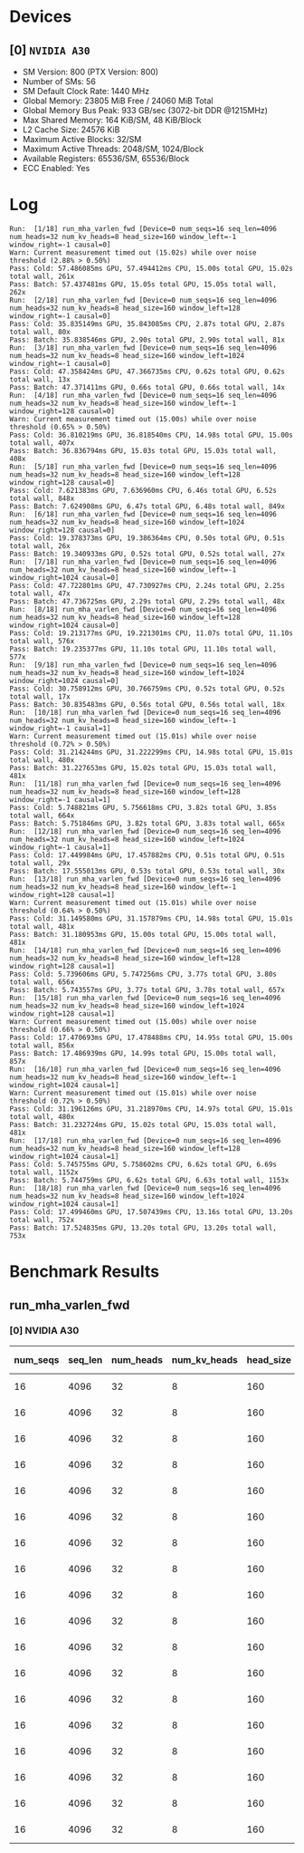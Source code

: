 # Devices

## [0] `NVIDIA A30`
* SM Version: 800 (PTX Version: 800)
* Number of SMs: 56
* SM Default Clock Rate: 1440 MHz
* Global Memory: 23805 MiB Free / 24060 MiB Total
* Global Memory Bus Peak: 933 GB/sec (3072-bit DDR @1215MHz)
* Max Shared Memory: 164 KiB/SM, 48 KiB/Block
* L2 Cache Size: 24576 KiB
* Maximum Active Blocks: 32/SM
* Maximum Active Threads: 2048/SM, 1024/Block
* Available Registers: 65536/SM, 65536/Block
* ECC Enabled: Yes

# Log

```
Run:  [1/18] run_mha_varlen_fwd [Device=0 num_seqs=16 seq_len=4096 num_heads=32 num_kv_heads=8 head_size=160 window_left=-1 window_right=-1 causal=0]
Warn: Current measurement timed out (15.02s) while over noise threshold (2.88% > 0.50%)
Pass: Cold: 57.486085ms GPU, 57.494412ms CPU, 15.00s total GPU, 15.02s total wall, 261x 
Pass: Batch: 57.437481ms GPU, 15.05s total GPU, 15.05s total wall, 262x
Run:  [2/18] run_mha_varlen_fwd [Device=0 num_seqs=16 seq_len=4096 num_heads=32 num_kv_heads=8 head_size=160 window_left=128 window_right=-1 causal=0]
Pass: Cold: 35.835149ms GPU, 35.843085ms CPU, 2.87s total GPU, 2.87s total wall, 80x 
Pass: Batch: 35.838546ms GPU, 2.90s total GPU, 2.90s total wall, 81x
Run:  [3/18] run_mha_varlen_fwd [Device=0 num_seqs=16 seq_len=4096 num_heads=32 num_kv_heads=8 head_size=160 window_left=1024 window_right=-1 causal=0]
Pass: Cold: 47.358424ms GPU, 47.366735ms CPU, 0.62s total GPU, 0.62s total wall, 13x 
Pass: Batch: 47.371411ms GPU, 0.66s total GPU, 0.66s total wall, 14x
Run:  [4/18] run_mha_varlen_fwd [Device=0 num_seqs=16 seq_len=4096 num_heads=32 num_kv_heads=8 head_size=160 window_left=-1 window_right=128 causal=0]
Warn: Current measurement timed out (15.00s) while over noise threshold (0.65% > 0.50%)
Pass: Cold: 36.810219ms GPU, 36.818540ms CPU, 14.98s total GPU, 15.00s total wall, 407x 
Pass: Batch: 36.836794ms GPU, 15.03s total GPU, 15.03s total wall, 408x
Run:  [5/18] run_mha_varlen_fwd [Device=0 num_seqs=16 seq_len=4096 num_heads=32 num_kv_heads=8 head_size=160 window_left=128 window_right=128 causal=0]
Pass: Cold: 7.621383ms GPU, 7.636960ms CPU, 6.46s total GPU, 6.52s total wall, 848x 
Pass: Batch: 7.624908ms GPU, 6.47s total GPU, 6.48s total wall, 849x
Run:  [6/18] run_mha_varlen_fwd [Device=0 num_seqs=16 seq_len=4096 num_heads=32 num_kv_heads=8 head_size=160 window_left=1024 window_right=128 causal=0]
Pass: Cold: 19.378373ms GPU, 19.386364ms CPU, 0.50s total GPU, 0.51s total wall, 26x 
Pass: Batch: 19.340933ms GPU, 0.52s total GPU, 0.52s total wall, 27x
Run:  [7/18] run_mha_varlen_fwd [Device=0 num_seqs=16 seq_len=4096 num_heads=32 num_kv_heads=8 head_size=160 window_left=-1 window_right=1024 causal=0]
Pass: Cold: 47.722801ms GPU, 47.730927ms CPU, 2.24s total GPU, 2.25s total wall, 47x 
Pass: Batch: 47.736725ms GPU, 2.29s total GPU, 2.29s total wall, 48x
Run:  [8/18] run_mha_varlen_fwd [Device=0 num_seqs=16 seq_len=4096 num_heads=32 num_kv_heads=8 head_size=160 window_left=128 window_right=1024 causal=0]
Pass: Cold: 19.213177ms GPU, 19.221301ms CPU, 11.07s total GPU, 11.10s total wall, 576x 
Pass: Batch: 19.235377ms GPU, 11.10s total GPU, 11.10s total wall, 577x
Run:  [9/18] run_mha_varlen_fwd [Device=0 num_seqs=16 seq_len=4096 num_heads=32 num_kv_heads=8 head_size=160 window_left=1024 window_right=1024 causal=0]
Pass: Cold: 30.758912ms GPU, 30.766759ms CPU, 0.52s total GPU, 0.52s total wall, 17x 
Pass: Batch: 30.835483ms GPU, 0.56s total GPU, 0.56s total wall, 18x
Run:  [10/18] run_mha_varlen_fwd [Device=0 num_seqs=16 seq_len=4096 num_heads=32 num_kv_heads=8 head_size=160 window_left=-1 window_right=-1 causal=1]
Warn: Current measurement timed out (15.01s) while over noise threshold (0.72% > 0.50%)
Pass: Cold: 31.214244ms GPU, 31.222299ms CPU, 14.98s total GPU, 15.01s total wall, 480x 
Pass: Batch: 31.227653ms GPU, 15.02s total GPU, 15.03s total wall, 481x
Run:  [11/18] run_mha_varlen_fwd [Device=0 num_seqs=16 seq_len=4096 num_heads=32 num_kv_heads=8 head_size=160 window_left=128 window_right=-1 causal=1]
Pass: Cold: 5.748821ms GPU, 5.756618ms CPU, 3.82s total GPU, 3.85s total wall, 664x 
Pass: Batch: 5.751846ms GPU, 3.82s total GPU, 3.83s total wall, 665x
Run:  [12/18] run_mha_varlen_fwd [Device=0 num_seqs=16 seq_len=4096 num_heads=32 num_kv_heads=8 head_size=160 window_left=1024 window_right=-1 causal=1]
Pass: Cold: 17.449984ms GPU, 17.457882ms CPU, 0.51s total GPU, 0.51s total wall, 29x 
Pass: Batch: 17.555013ms GPU, 0.53s total GPU, 0.53s total wall, 30x
Run:  [13/18] run_mha_varlen_fwd [Device=0 num_seqs=16 seq_len=4096 num_heads=32 num_kv_heads=8 head_size=160 window_left=-1 window_right=128 causal=1]
Warn: Current measurement timed out (15.01s) while over noise threshold (0.64% > 0.50%)
Pass: Cold: 31.149580ms GPU, 31.157879ms CPU, 14.98s total GPU, 15.01s total wall, 481x 
Pass: Batch: 31.180953ms GPU, 15.00s total GPU, 15.00s total wall, 481x
Run:  [14/18] run_mha_varlen_fwd [Device=0 num_seqs=16 seq_len=4096 num_heads=32 num_kv_heads=8 head_size=160 window_left=128 window_right=128 causal=1]
Pass: Cold: 5.739606ms GPU, 5.747256ms CPU, 3.77s total GPU, 3.80s total wall, 656x 
Pass: Batch: 5.743557ms GPU, 3.77s total GPU, 3.78s total wall, 657x
Run:  [15/18] run_mha_varlen_fwd [Device=0 num_seqs=16 seq_len=4096 num_heads=32 num_kv_heads=8 head_size=160 window_left=1024 window_right=128 causal=1]
Warn: Current measurement timed out (15.00s) while over noise threshold (0.66% > 0.50%)
Pass: Cold: 17.470693ms GPU, 17.478488ms CPU, 14.95s total GPU, 15.00s total wall, 856x 
Pass: Batch: 17.486939ms GPU, 14.99s total GPU, 15.00s total wall, 857x
Run:  [16/18] run_mha_varlen_fwd [Device=0 num_seqs=16 seq_len=4096 num_heads=32 num_kv_heads=8 head_size=160 window_left=-1 window_right=1024 causal=1]
Warn: Current measurement timed out (15.01s) while over noise threshold (0.72% > 0.50%)
Pass: Cold: 31.196126ms GPU, 31.218970ms CPU, 14.97s total GPU, 15.01s total wall, 480x 
Pass: Batch: 31.232724ms GPU, 15.02s total GPU, 15.03s total wall, 481x
Run:  [17/18] run_mha_varlen_fwd [Device=0 num_seqs=16 seq_len=4096 num_heads=32 num_kv_heads=8 head_size=160 window_left=128 window_right=1024 causal=1]
Pass: Cold: 5.745755ms GPU, 5.758602ms CPU, 6.62s total GPU, 6.69s total wall, 1152x 
Pass: Batch: 5.744759ms GPU, 6.62s total GPU, 6.63s total wall, 1153x
Run:  [18/18] run_mha_varlen_fwd [Device=0 num_seqs=16 seq_len=4096 num_heads=32 num_kv_heads=8 head_size=160 window_left=1024 window_right=1024 causal=1]
Pass: Cold: 17.499460ms GPU, 17.507439ms CPU, 13.16s total GPU, 13.20s total wall, 752x 
Pass: Batch: 17.524835ms GPU, 13.20s total GPU, 13.20s total wall, 753x
```

# Benchmark Results

## run_mha_varlen_fwd

### [0] NVIDIA A30

| num_seqs | seq_len | num_heads | num_kv_heads | head_size | window_left | window_right | causal |  Q Tensor   |  K Tensor   |  V Tensor   |   Output    | Tokens |  Est. FLOPS   | Memory Usage | Samples | CPU Time  | Noise | GPU Time  | Noise | Elem/s  | GlobalMem BW | BWUtil | Samples | Batch GPU |
|----------|---------|-----------|--------------|-----------|-------------|--------------|--------|-------------|-------------|-------------|-------------|--------|---------------|--------------|---------|-----------|-------|-----------|-------|---------|--------------|--------|---------|-----------|
|       16 |    4096 |        32 |            8 |       160 |          -1 |           -1 |      0 | 640.000 MiB | 160.000 MiB | 160.000 MiB | 640.000 MiB |  65536 | 2748779069440 |         1600 |    261x | 57.494 ms | 2.88% | 57.486 ms | 2.88% |  1.140M |  29.185 GB/s |  3.13% |    262x | 57.437 ms |
|       16 |    4096 |        32 |            8 |       160 |         128 |           -1 |      0 | 640.000 MiB | 160.000 MiB | 160.000 MiB | 640.000 MiB |  65536 | 2748779069440 |         1600 |     80x | 35.843 ms | 0.60% | 35.835 ms | 0.60% |  1.829M |  46.818 GB/s |  5.02% |     81x | 35.839 ms |
|       16 |    4096 |        32 |            8 |       160 |        1024 |           -1 |      0 | 640.000 MiB | 160.000 MiB | 160.000 MiB | 640.000 MiB |  65536 | 2748779069440 |         1600 |     13x | 47.367 ms | 0.49% | 47.358 ms | 0.49% |  1.384M |  35.426 GB/s |  3.80% |     14x | 47.371 ms |
|       16 |    4096 |        32 |            8 |       160 |          -1 |          128 |      0 | 640.000 MiB | 160.000 MiB | 160.000 MiB | 640.000 MiB |  65536 | 2748779069440 |         1600 |    407x | 36.819 ms | 0.65% | 36.810 ms | 0.65% |  1.780M |  45.578 GB/s |  4.88% |    408x | 36.837 ms |
|       16 |    4096 |        32 |            8 |       160 |         128 |          128 |      0 | 640.000 MiB | 160.000 MiB | 160.000 MiB | 640.000 MiB |  65536 | 2748779069440 |         1600 |    848x |  7.637 ms | 3.11% |  7.621 ms | 0.91% |  8.599M | 220.133 GB/s | 23.59% |    849x |  7.625 ms |
|       16 |    4096 |        32 |            8 |       160 |        1024 |          128 |      0 | 640.000 MiB | 160.000 MiB | 160.000 MiB | 640.000 MiB |  65536 | 2748779069440 |         1600 |     26x | 19.386 ms | 0.19% | 19.378 ms | 0.19% |  3.382M |  86.577 GB/s |  9.28% |     27x | 19.341 ms |
|       16 |    4096 |        32 |            8 |       160 |          -1 |         1024 |      0 | 640.000 MiB | 160.000 MiB | 160.000 MiB | 640.000 MiB |  65536 | 2748779069440 |         1600 |     47x | 47.731 ms | 0.50% | 47.723 ms | 0.50% |  1.373M |  35.156 GB/s |  3.77% |     48x | 47.737 ms |
|       16 |    4096 |        32 |            8 |       160 |         128 |         1024 |      0 | 640.000 MiB | 160.000 MiB | 160.000 MiB | 640.000 MiB |  65536 | 2748779069440 |         1600 |    576x | 19.221 ms | 0.71% | 19.213 ms | 0.70% |  3.411M |  87.321 GB/s |  9.36% |    577x | 19.235 ms |
|       16 |    4096 |        32 |            8 |       160 |        1024 |         1024 |      0 | 640.000 MiB | 160.000 MiB | 160.000 MiB | 640.000 MiB |  65536 | 2748779069440 |         1600 |     17x | 30.767 ms | 0.45% | 30.759 ms | 0.45% |  2.131M |  54.544 GB/s |  5.85% |     18x | 30.835 ms |
|       16 |    4096 |        32 |            8 |       160 |          -1 |           -1 |      1 | 640.000 MiB | 160.000 MiB | 160.000 MiB | 640.000 MiB |  65536 | 2748779069440 |         1600 |    480x | 31.222 ms | 0.72% | 31.214 ms | 0.72% |  2.100M |  53.749 GB/s |  5.76% |    481x | 31.228 ms |
|       16 |    4096 |        32 |            8 |       160 |         128 |           -1 |      1 | 640.000 MiB | 160.000 MiB | 160.000 MiB | 640.000 MiB |  65536 | 2748779069440 |         1600 |    664x |  5.757 ms | 0.52% |  5.749 ms | 0.50% | 11.400M | 291.838 GB/s | 31.28% |    665x |  5.752 ms |
|       16 |    4096 |        32 |            8 |       160 |        1024 |           -1 |      1 | 640.000 MiB | 160.000 MiB | 160.000 MiB | 640.000 MiB |  65536 | 2748779069440 |         1600 |     29x | 17.458 ms | 0.24% | 17.450 ms | 0.24% |  3.756M |  96.145 GB/s | 10.30% |     30x | 17.555 ms |
|       16 |    4096 |        32 |            8 |       160 |          -1 |          128 |      1 | 640.000 MiB | 160.000 MiB | 160.000 MiB | 640.000 MiB |  65536 | 2748779069440 |         1600 |    481x | 31.158 ms | 0.64% | 31.150 ms | 0.64% |  2.104M |  53.860 GB/s |  5.77% |    481x | 31.181 ms |
|       16 |    4096 |        32 |            8 |       160 |         128 |          128 |      1 | 640.000 MiB | 160.000 MiB | 160.000 MiB | 640.000 MiB |  65536 | 2748779069440 |         1600 |    656x |  5.747 ms | 0.60% |  5.740 ms | 0.59% | 11.418M | 292.306 GB/s | 31.33% |    657x |  5.744 ms |
|       16 |    4096 |        32 |            8 |       160 |        1024 |          128 |      1 | 640.000 MiB | 160.000 MiB | 160.000 MiB | 640.000 MiB |  65536 | 2748779069440 |         1600 |    856x | 17.478 ms | 0.66% | 17.471 ms | 0.66% |  3.751M |  96.031 GB/s | 10.29% |    857x | 17.487 ms |
|       16 |    4096 |        32 |            8 |       160 |          -1 |         1024 |      1 | 640.000 MiB | 160.000 MiB | 160.000 MiB | 640.000 MiB |  65536 | 2748779069440 |         1600 |    480x | 31.219 ms | 1.25% | 31.196 ms | 0.72% |  2.101M |  53.780 GB/s |  5.76% |    481x | 31.233 ms |
|       16 |    4096 |        32 |            8 |       160 |         128 |         1024 |      1 | 640.000 MiB | 160.000 MiB | 160.000 MiB | 640.000 MiB |  65536 | 2748779069440 |         1600 |   1152x |  5.759 ms | 3.08% |  5.746 ms | 0.66% | 11.406M | 291.993 GB/s | 31.29% |   1153x |  5.745 ms |
|       16 |    4096 |        32 |            8 |       160 |        1024 |         1024 |      1 | 640.000 MiB | 160.000 MiB | 160.000 MiB | 640.000 MiB |  65536 | 2748779069440 |         1600 |    752x | 17.507 ms | 0.67% | 17.499 ms | 0.66% |  3.745M |  95.873 GB/s | 10.27% |    753x | 17.525 ms |
